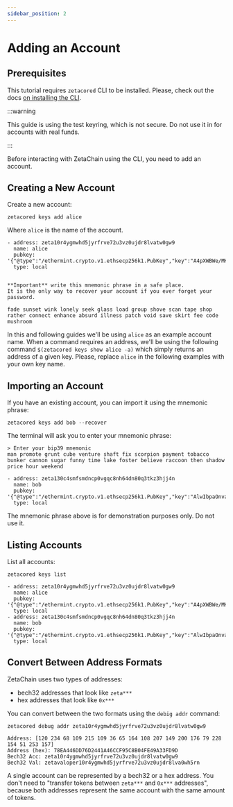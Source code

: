 ```yaml
---
sidebar_position: 2
---
```


# Adding an Account

## Prerequisites

This tutorial requires `zetacored` CLI to be installed. Please, check out the
docs [on installing the CLI](/developers/cli/setup).

:::warning

This guide is using the test keyring, which is not secure. Do not use it in for
accounts with real funds.

:::

Before interacting with ZetaChain using the CLI, you need to add an account.

## Creating a New Account

Create a new account:

```
zetacored keys add alice
```

Where `alice` is the name of the account.

```
- address: zeta10r4ygmwhd5jyrfrve72u3vz0ujdr8lvatw0gw9
  name: alice
  pubkey: '{"@type":"/ethermint.crypto.v1.ethsecp256k1.PubKey","key":"A4pXWBWe/MK8gRhBCuOgeVZu33IaMX08TYTznbHiUg5R"}'
  type: local


**Important** write this mnemonic phrase in a safe place.
It is the only way to recover your account if you ever forget your password.

fade sunset wink lonely seek glass load group shove scan tape shop rather connect enhance absurd illness patch void save skirt fee code mushroom
```

In this and following guides we'll be using `alice` as an example account name.
When a command requires an address, we'll be using the following command
`$(zetacored keys show alice -a)` which simply returns an address of a given
key. Please, replace `alice` in the following examples with your own key name.

## Importing an Account

If you have an existing account, you can import it using the mnemonic phrase:

```
zetacored keys add bob --recover
```

The terminal will ask you to enter your mnemonic phrase:

```
> Enter your bip39 mnemonic
man promote grunt cube venture shaft fix scorpion payment tobacco bunker cannon sugar funny time lake foster believe raccoon then shadow price hour weekend

- address: zeta130c4smfsmdncp0vgqc8nh64dn80q3tkz3hjj4n
  name: bob
  pubkey: '{"@type":"/ethermint.crypto.v1.ethsecp256k1.PubKey","key":"AlwIbpaOnvauaiRXTGZgyzRBqexCUUvwzACG+j4KzceW"}'
  type: local
```

The mnemonic phrase above is for demonstration purposes only. Do not use it.

## Listing Accounts

List all accounts:

```
zetacored keys list
```

```
- address: zeta10r4ygmwhd5jyrfrve72u3vz0ujdr8lvatw0gw9
  name: alice
  pubkey: '{"@type":"/ethermint.crypto.v1.ethsecp256k1.PubKey","key":"A4pXWBWe/MK8gRhBCuOgeVZu33IaMX08TYTznbHiUg5R"}'
  type: local
- address: zeta130c4smfsmdncp0vgqc8nh64dn80q3tkz3hjj4n
  name: bob
  pubkey: '{"@type":"/ethermint.crypto.v1.ethsecp256k1.PubKey","key":"AlwIbpaOnvauaiRXTGZgyzRBqexCUUvwzACG+j4KzceW"}'
  type: local
```

## Convert Between Address Formats

ZetaChain uses two types of addresses:

- bech32 addresses that look like `zeta***`
- hex addresses that look like `0x***`

You can convert between the two formats using the `debig addr` command:

```
zetacored debug addr zeta10r4ygmwhd5jyrfrve72u3vz0ujdr8lvatw0gw9
```

```
Address: [120 234 68 109 215 109 36 65 164 108 207 149 200 176 79 228 154 51 253 157]
Address (hex): 78EA446DD76D2441A46CCF95C8B04FE49A33FD9D
Bech32 Acc: zeta10r4ygmwhd5jyrfrve72u3vz0ujdr8lvatw0gw9
Bech32 Val: zetavaloper10r4ygmwhd5jyrfrve72u3vz0ujdr8lva0wh5rn
```

A single account can be represented by a bech32 or a hex address. You don't need
to "transfer tokens between `zeta***` and `0x***` addresses", because both
addresses represent the same account with the same amount of tokens.
